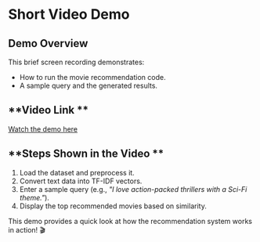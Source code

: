 # **Short Video Demo**

## **Demo Overview**  
This brief screen recording demonstrates:  
- How to run the movie recommendation code.  
- A sample query and the generated results.  

## **Video Link  **
[Watch the demo here](https://drive.google.com/file/d/1b87tV551u8woo2-53vFEDfuaCRZGmK5F/view?usp=sharing)  

## **Steps Shown in the Video  **
1. Load the dataset and preprocess it.  
2. Convert text data into TF-IDF vectors.  
3. Enter a sample query (e.g., *"I love action-packed thrillers with a Sci-Fi theme."*).  
4. Display the top recommended movies based on similarity.  

This demo provides a quick look at how the recommendation system works in action! 🎬  
